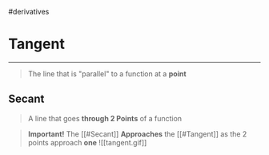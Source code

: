 #derivatives
# Tangent
---
> The line that is "parallel" to a function at a **point**

## Secant
> A line that goes **through 2 Points** of a function

> **Important!**
> The [[#Secant]] **Approaches** the [[#Tangent]] as the 2 points approach **one**
> ![[tangent.gif]] 